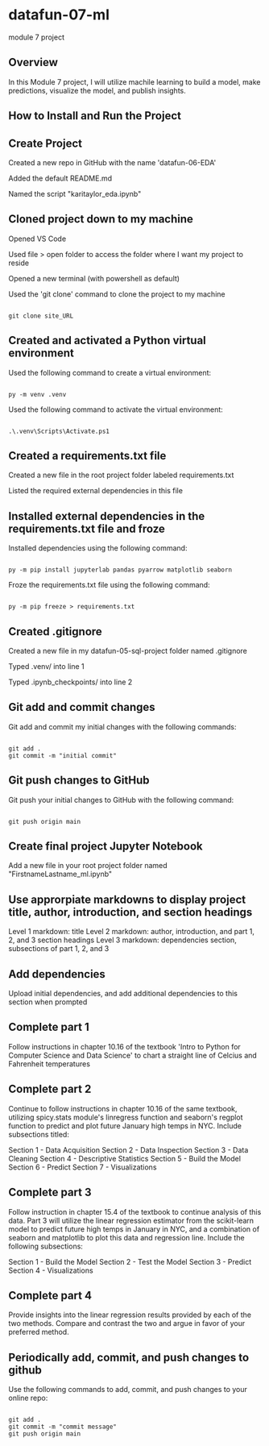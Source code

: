 # datafun-07-ml
module 7 project

## Overview
In this Module 7 project, I will utilize machile learning to build a model, make predictions, visualize the model, and publish insights. 

## How to Install and Run the Project

## Create Project
Created a new repo in GitHub with the name 'datafun-06-EDA' 

Added the default README.md 

Named the script "karitaylor_eda.ipynb"

## Cloned project down to my machine
Opened VS Code 

Used file > open folder to access the folder where I want my project to reside

Opened a new terminal (with powershell as default) 

Used the 'git clone' command to clone the project to my machine

```shell

git clone site_URL

```

## Created and activated a Python virtual environment
Used the following command to create a virtual environment:
```shell

py -m venv .venv

```
Used the following command to activate the virtual environment:
```shell

.\.venv\Scripts\Activate.ps1

```

## Created a requirements.txt file
Created a new file in the root project folder labeled requirements.txt

Listed the required external dependencies in this file

## Installed external dependencies in the requirements.txt file and froze
Installed dependencies using the following command:
```shell

py -m pip install jupyterlab pandas pyarrow matplotlib seaborn

```
Froze the requirements.txt file using the following command:
```shell

py -m pip freeze > requirements.txt

```

## Created .gitignore
Created a new file in my datafun-05-sql-project folder named .gitignore

Typed .venv/ into line 1

Typed .ipynb_checkpoints/ into line 2

## Git add and commit changes
Git add and commit my initial changes with the following commands:
```shell

git add .
git commit -m "initial commit"

```

## Git push changes to GitHub
Git push your initial changes to GitHub with the following command:
```shell

git push origin main

```

## Create final project Jupyter Notebook
Add a new file in your root project folder named "FirstnameLastname_ml.ipynb"

## Use approrpiate markdowns to display project title, author, introduction, and section headings
Level 1 markdown: title
Level 2 markdown: author, introduction, and part 1, 2, and 3 section headings
Level 3 markdown: dependencies section, subsections of part 1, 2, and 3

## Add dependencies
Upload initial dependencies, and add additional dependencies to this section when prompted

## Complete part 1
Follow instructions in chapter 10.16 of the textbook 'Intro to Python for Computer Science and Data Science' to chart a straight line of Celcius and Fahrenheit temperatures

## Complete part 2
Continue to follow instructions in chapter 10.16 of the same textbook, utilizing spicy.stats module's linregress function and seaborn's regplot function to predict and plot future January high temps in NYC. Include subsections titled:

Section 1 - Data Acquisition
Section 2 - Data Inspection
Section 3 - Data Cleaning
Section 4 - Descriptive Statistics
Section 5 - Build the Model
Section 6 - Predict
Section 7 - Visualizations

## Complete part 3
Follow instruction in chapter 15.4 of the textbook to continue analysis of this data. Part 3 will utilize the linear regression estimator from the scikit-learn model to predict future high temps in January in NYC, and a combination of seaborn and matplotlib to plot this data and regression line. Include the following subsections:

Section 1 - Build the Model
Section 2 - Test the Model
Section 3 - Predict
Section 4 - Visualizations

## Complete part 4
Provide insights into the linear regression results provided by each of the two methods. Compare and contrast the two and argue in favor of your preferred method.

## Periodically add, commit, and push changes to github
Use the following commands to add, commit, and push changes to your online repo:
```shell

git add .
git commit -m "commit message"
git push origin main

```
